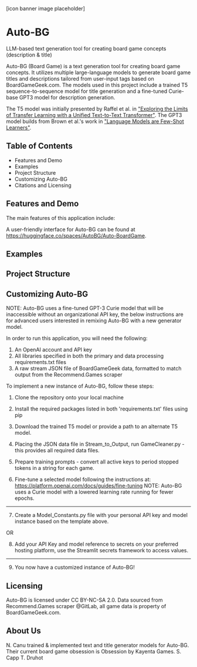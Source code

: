 [icon banner image placeholder]

# Auto-BG
LLM-based text generation tool for creating board game concepts (description & title)

Auto-BG (Board Game) is a text generation tool for creating board game concepts. It utilizes multiple large-language models to generate board game titles and descriptions tailored from user-input tags based on BoardGameGeek.com. The models used in this project include a trained T5 sequence-to-sequence model for title generation and a fine-tuned Curie-base GPT3 model for description generation. 


The T5 model was initially presented by Raffel et al. in ["Exploring the Limits of Transfer Learning with a Unified Text-to-Text Transformer"](https://arxiv.org/pdf/1910.10683.pdf). The GPT3 model builds from Brown et al.'s work in ["Language Models are Few-Shot Learners"](https://arxiv.org/pdf/1910.10683.pdf).


## Table of Contents
- Features and Demo
- Examples
- Project Structure
- Customizing Auto-BG
- Citations and Licensing

## Features and Demo
The main features of this application include:

A user-friendly interface for Auto-BG can be found at https://huggingface.co/spaces/AutoBG/Auto-BoardGame.

## Examples

## Project Structure

## Customizing Auto-BG
NOTE: Auto-BG uses a fine-tuned GPT-3 Curie model that will be inaccessible without an organizational API key, 
the below instructions are for advanced users interested in remixing Auto-BG with a new generator model.

In order to run this application, you will need the following:
1. An OpenAI account and API key
2. All libraries specified in both the primary and data processing requirements.txt files
3. A raw stream JSON file of BoardGameGeek data, formatted to match output from the Recommend.Games scraper

To implement a new instance of Auto-BG, follow these steps:
1. Clone the repository onto your local machine
2. Install the required packages listed in both 'requirements.txt' files using pip
3. Download the trained T5 model or provide a path to an alternate T5 model.
4. Placing the JSON data file in Stream_to_Output, run GameCleaner.py - this provides all required data files.

5. Prepare training prompts - convert all active keys to period stopped tokens in a string for each game.
6. Fine-tune a selected model following the instructions at: https://platform.openai.com/docs/guides/fine-tuning
NOTE: Auto-BG uses a Curie model with a lowered learning rate running for fewer epochs.
---
7. Create a Model_Constants.py file with your personal API key and model instance based on the template above.

OR

8. Add your API Key and model reference to secrets on your preferred hosting platform, use the Streamlit secrets framework to access values.
---
9. You now have a customized instance of Auto-BG!

## Licensing
Auto-BG is licensed under CC BY-NC-SA 2.0. Data sourced from Recommend.Games scraper @GitLab, all game data is property of BoardGameGeek.com.

## About Us
N. Canu trained & implemented text and title generator models for Auto-BG. Their current board game obsession is Obsession by Kayenta Games.
S. Capp
T. Druhot

